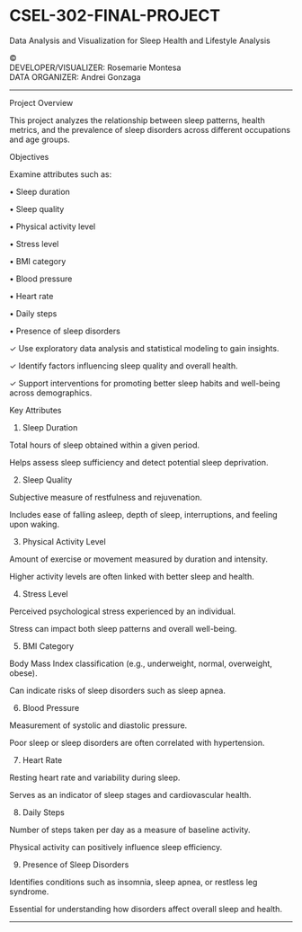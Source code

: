 # CSEL-302-FINAL-PROJECT


Data Analysis and Visualization for Sleep Health and Lifestyle Analysis

© <br/>
DEVELOPER/VISUALIZER: Rosemarie Montesa <br/>
DATA ORGANIZER: Andrei Gonzaga

---

Project Overview

This project analyzes the relationship between sleep patterns, health metrics, and the prevalence of sleep disorders across different occupations and age groups.

Objectives

Examine attributes such as:

• Sleep duration

• Sleep quality

• Physical activity level

• Stress level

• BMI category

• Blood pressure

• Heart rate

• Daily steps

• Presence of sleep disorders


✓ Use exploratory data analysis and statistical modeling to gain insights.

✓ Identify factors influencing sleep quality and overall health.

✓ Support interventions for promoting better sleep habits and well-being across demographics.


Key Attributes

1. Sleep Duration

Total hours of sleep obtained within a given period.

Helps assess sleep sufficiency and detect potential sleep deprivation.



2. Sleep Quality

Subjective measure of restfulness and rejuvenation.

Includes ease of falling asleep, depth of sleep, interruptions, and feeling upon waking.



3. Physical Activity Level

Amount of exercise or movement measured by duration and intensity.

Higher activity levels are often linked with better sleep and health.



4. Stress Level

Perceived psychological stress experienced by an individual.

Stress can impact both sleep patterns and overall well-being.


5. BMI Category

Body Mass Index classification (e.g., underweight, normal, overweight, obese).

Can indicate risks of sleep disorders such as sleep apnea.



6. Blood Pressure

Measurement of systolic and diastolic pressure.

Poor sleep or sleep disorders are often correlated with hypertension.



7. Heart Rate

Resting heart rate and variability during sleep.

Serves as an indicator of sleep stages and cardiovascular health.



8. Daily Steps

Number of steps taken per day as a measure of baseline activity.

Physical activity can positively influence sleep efficiency.



9. Presence of Sleep Disorders

Identifies conditions such as insomnia, sleep apnea, or restless leg syndrome.

Essential for understanding how disorders affect overall sleep and health.

---